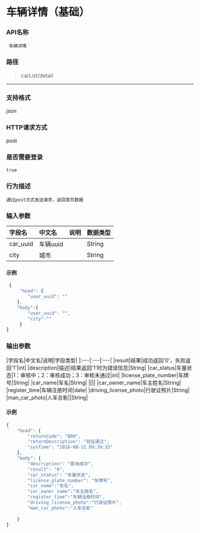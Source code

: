 # 车辆详情（基础）

### **API名称**

     车辆详情

### **路径**

 >    carList/detail

***
###  **支持格式**

   json

###  **HTTP请求方式**

   post

###  **是否需要登录**


    true


### **行为描述** 

    通过post方式发送请求，返回首页数据


### **输入参数**

|字段名|中文名|说明|数据类型|
|:---|:---|:---|:---|
|car_uuid|车辆uuid||String|
|city|城市||String|
#### **示例**


```javascript
 {
     "head": {
        "user_uuid": ""
    },
    "body":{
        "user_uuid": "",
        "city":""
     }
}
```



### **输出参数**

|字段名|中文名|说明|字段类型|
|:---|:---|:---|
|result|结果|成功返回'0'，失败返回'1'|int|
|description|描述|结果返回'1'时为错误信息|String|
|car_status|车量状态|1：审核中；2：审核成功；3：审核未通过|int|
|license_plate_number|车牌号|String|
|car_name|车名|String|
||||
|car_owner_name|车主姓名|String|
|register_time|车辆注册时间|date|
|driving_license_photo|行驶证照片|String|
|man_car_photo|人车合影||String|
#### **示例**


```javascript
{
    "head": {
        "returnCode": "000",
        "returnDescription": "验证通过",
        "sysTime": "2016-08-11 09:39:33"
    },
    "body": {
        "description": "查询成功",
        "result": "0",
        "car_status": "车量状态",
        "license_plate_number": "车牌号",
        "car_name":"车名",
        "car_owner_name":"车主姓名",
        "register_time":"车辆注册时间",
        "driving_license_photo":"行驶证照片",
        "man_car_photo":"人车合影"
           
    }
}
```